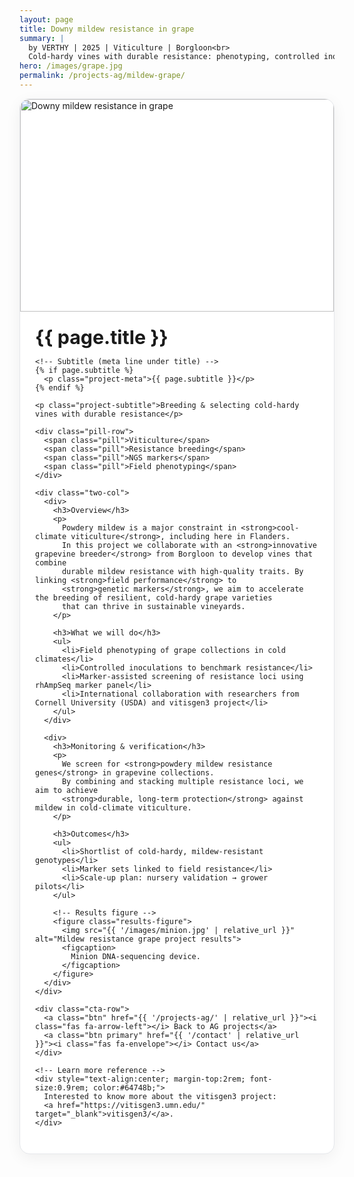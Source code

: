 ```yaml
---
layout: page
title: Downy mildew resistance in grape 
summary: |
  by VERTHY | 2025 | Viticulture | Borgloon<br>
  Cold-hardy vines with durable resistance: phenotyping, controlled inoculation, and marker-assisted screening.
hero: /images/grape.jpg
permalink: /projects-ag/mildew-grape/
---
```


<div class="project-card">
  <div class="project-hero">
    <img src="{{ page.hero | default: '/images/grape.jpg' | relative_url }}" alt="Downy mildew resistance in grape">
  </div>

  <div class="project-body">
    <h1 class="project-title">{{ page.title }}</h1>

    <!-- Subtitle (meta line under title) -->
    {% if page.subtitle %}
      <p class="project-meta">{{ page.subtitle }}</p>
    {% endif %}

    <p class="project-subtitle">Breeding & selecting cold-hardy vines with durable resistance</p>

    <div class="pill-row">
      <span class="pill">Viticulture</span>
      <span class="pill">Resistance breeding</span>
      <span class="pill">NGS markers</span>
      <span class="pill">Field phenotyping</span>
    </div>

    <div class="two-col">
      <div>
        <h3>Overview</h3>
        <p>
          Powdery mildew is a major constraint in <strong>cool-climate viticulture</strong>, including here in Flanders.
          In this project we collaborate with an <strong>innovative grapevine breeder</strong> from Borgloon to develop vines that combine 
          durable mildew resistance with high-quality traits. By linking <strong>field performance</strong> to
          <strong>genetic markers</strong>, we aim to accelerate the breeding of resilient, cold-hardy grape varieties 
          that can thrive in sustainable vineyards.
        </p>

        <h3>What we will do</h3>
        <ul>
          <li>Field phenotyping of grape collections in cold climates</li>
          <li>Controlled inoculations to benchmark resistance</li>
          <li>Marker-assisted screening of resistance loci using rhAmpSeq marker panel</li>
          <li>International collaboration with researchers from Cornell University (USDA) and vitisgen3 project</li>
        </ul>
      </div>

      <div>
        <h3>Monitoring & verification</h3>
        <p>
          We screen for <strong>powdery mildew resistance genes</strong> in grapevine collections.
          By combining and stacking multiple resistance loci, we aim to achieve
          <strong>durable, long-term protection</strong> against mildew in cold-climate viticulture.
        </p>

        <h3>Outcomes</h3>
        <ul>
          <li>Shortlist of cold-hardy, mildew-resistant genotypes</li>
          <li>Marker sets linked to field resistance</li>
          <li>Scale-up plan: nursery validation → grower pilots</li>
        </ul>

        <!-- Results figure -->
        <figure class="results-figure">
          <img src="{{ '/images/minion.jpg' | relative_url }}" alt="Mildew resistance grape project results">
          <figcaption>
            Minion DNA-sequencing device.
          </figcaption>
        </figure>
      </div>
    </div>

    <div class="cta-row">
      <a class="btn" href="{{ '/projects-ag/' | relative_url }}"><i class="fas fa-arrow-left"></i> Back to AG projects</a>
      <a class="btn primary" href="{{ '/contact' | relative_url }}"><i class="fas fa-envelope"></i> Contact us</a>
    </div>

    <!-- Learn more reference -->
    <div style="text-align:center; margin-top:2rem; font-size:0.9rem; color:#64748b;">
      Interested to know more about the vitisgen3 project:
      <a href="https://vitisgen3.umn.edu/" target="_blank">vitisgen3/</a>.
    </div>
  </div>
</div>

<style>
.project-card{
  max-width: 980px; margin: 0 auto 2.5rem; background:#fff;
  border:1px solid #e5e7eb; border-radius:16px; overflow:hidden;
  box-shadow: 0 6px 24px rgba(0,0,0,.06);
}
.project-hero img{
  width:100%; height: 340px; object-fit: cover; object-position: center; display:block;
}
@media (min-width: 1024px){
  .project-hero img{ height: 420px; }
}
.project-body{ padding: 1.25rem 1.5rem 1.75rem; }
.project-title{ margin: .2rem 0 0; font-size: 1.9rem; }

/* Meta subtitle under title */
.project-meta{ color:#64748b; font-size:0.95rem; margin:0.2rem 0 0.8rem; }

.project-subtitle{ color:#475569; margin: .25rem 0 1rem; font-size:1.1rem; }

.pill-row{ display:flex; flex-wrap:wrap; gap:.5rem; margin-bottom:1.25rem; }
.pill{
  background:#e6f4f4; color:#217f82; padding:.25rem .6rem; border-radius:999px;
  font-size:.85rem; border:1px solid #cde7e7;
}

.two-col{ display:grid; grid-template-columns: 1fr; gap:1.25rem; }
@media (min-width: 860px){
  .two-col{ grid-template-columns: 1fr 1fr; gap:1.5rem 2rem; }
}

.cta-row{ display:flex; gap:.75rem; flex-wrap:wrap; margin-top:1.25rem; }
.btn{
  display:inline-flex; align-items:center; gap:.5rem; text-decoration:none;
  padding:.6rem .9rem; border-radius:10px; border:1px solid #e5e7eb; color:#0f172a;
  background:#fff; transition: all .2s ease;
}
.btn:hover{ transform: translateY(-2px); box-shadow:0 8px 20px rgba(0,0,0,.08); }
.btn.primary{ background:#217f82; color:#fff; border-color:#217f82; }
.btn.primary:hover{ background:#186c6d; border-color:#186c6d; }

/* Results figure styling */
.results-figure {
  max-width: 320px;   /* keeps figure small */
  margin: 0 auto;
  border-radius: 10px;
  text-align: center;
}
.results-figure img {
  display: block;
  width: 90%;
  height: auto;
  border-radius: 10px;
}
.results-figure figcaption {
  font-size: 0.85rem;
  color: #64748b;
  margin-top: 0.4rem;
  text-align: center;
}
</style>
